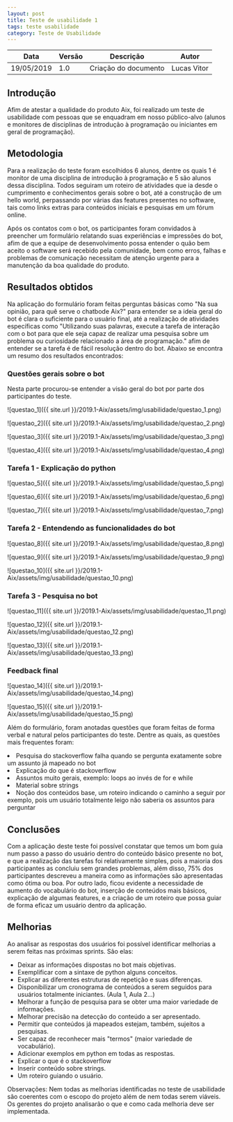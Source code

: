 ```yaml
---
layout: post
title: Teste de usabilidade 1
tags: teste usabilidade 
category: Teste de Usabilidade
---
```

|Data   |Versão   |Descrição   |Autor   |
|---|---|---|---|
|19/05/2019   | 1.0  |Criação do documento   |Lucas Vitor   |

## Introdução
Afim de atestar a qualidade do produto Aix, foi realizado um teste de usabilidade com pessoas que se enquadram em nosso público-alvo (alunos e monitores de disciplinas de introdução à programação ou iniciantes em geral de programação).

## Metodologia

Para a realização do teste foram escolhidos 6 alunos, dentre os quais 1 é monitor de uma disciplina de introdução à programação e 5 são alunos dessa disciplina. Todos seguiram um roteiro de atividades que ia desde o cumprimento e conhecimentos gerais sobre o bot, até a construção de um hello world, perpassando por várias das features presentes no software, tais como links extras para conteúdos iniciais e pesquisas em um fórum online.

Após os contatos com o bot, os participantes foram convidados à preencher um formulário relatando suas experiências e impressões do bot, afim de que a equipe de desenvolvimento possa entender o quão bem aceito o software será recebido pela comunidade, bem como erros, falhas e problemas de comunicação necessitam de atenção urgente para a manutenção da boa qualidade do produto.

## Resultados obtidos

Na aplicação do formulário foram feitas perguntas básicas como "Na sua opinião, para quê serve o chatbode Aix?" para entender se a ideia geral do bot é clara o suficiente para o usuário final, até a realização de atividades específicas como "Utilizando suas palavras, execute a tarefa de interação com o bot para que ele seja capaz de realizar uma pesquisa sobre um problema ou curiosidade relacionado a área de programação." afim de entender se a tarefa é de fácil resolução dentro do bot. Abaixo se encontra um resumo dos resultados encontrados:

### Questões gerais sobre o bot

Nesta parte procurou-se entender a visão geral do bot por parte dos participantes do teste.

![questao_1]({{ site.url }}/2019.1-Aix/assets/img/usabilidade/questao_1.png)

![questao_2]({{ site.url }}/2019.1-Aix/assets/img/usabilidade/questao_2.png)

![questao_3]({{ site.url }}/2019.1-Aix/assets/img/usabilidade/questao_3.png)

![questao_4]({{ site.url }}/2019.1-Aix/assets/img/usabilidade/questao_4.png)

### Tarefa 1 - Explicação do python

![questao_5]({{ site.url }}/2019.1-Aix/assets/img/usabilidade/questao_5.png)

![questao_6]({{ site.url }}/2019.1-Aix/assets/img/usabilidade/questao_6.png)

![questao_7]({{ site.url }}/2019.1-Aix/assets/img/usabilidade/questao_7.png)

### Tarefa 2 - Entendendo as funcionalidades do bot

![questao_8]({{ site.url }}/2019.1-Aix/assets/img/usabilidade/questao_8.png)

![questao_9]({{ site.url }}/2019.1-Aix/assets/img/usabilidade/questao_9.png)

![questao_10]({{ site.url }}/2019.1-Aix/assets/img/usabilidade/questao_10.png)

### Tarefa 3 - Pesquisa no bot

![questao_11]({{ site.url }}/2019.1-Aix/assets/img/usabilidade/questao_11.png)

![questao_12]({{ site.url }}/2019.1-Aix/assets/img/usabilidade/questao_12.png)

![questao_13]({{ site.url }}/2019.1-Aix/assets/img/usabilidade/questao_13.png)

### Feedback final

![questao_14]({{ site.url }}/2019.1-Aix/assets/img/usabilidade/questao_14.png)

![questao_15]({{ site.url }}/2019.1-Aix/assets/img/usabilidade/questao_15.png)

Além do formulário, foram anotadas questões que foram feitas de forma verbal e natural pelos participantes do teste. Dentre as quais, as questões mais frequentes foram:

<li>Pesquisa do stackoverflow falha quando se pergunta exatamente sobre um assunto já mapeado no bot</li>

<li>Explicação do que é stackoverflow</li>

<li>Assuntos muito gerais, exemplo: loops ao invés de for e while</li>

<li>Material sobre strings</li>

<li>Noção dos conteúdos base, um roteiro indicando o caminho a seguir por exemplo, pois um usuário totalmente leigo não saberia os assuntos para perguntar</li>

## Conclusões

Com a aplicação deste teste foi possível constatar que temos um bom guia num passo a passo do usuário dentro do conteúdo básico presente no bot, e que a realização das tarefas foi relativamente simples, pois a maioria dos participantes as concluiu sem grandes problemas, além disso, 75% dos participantes descreveu a maneira como as informações são apresentadas como ótima ou boa. Por outro lado, ficou evidente a necessidade de aumento do vocabulário do bot, inserção de conteúdos mais básicos, explicação de algumas features, e a criação de um roteiro que possa guiar de forma eficaz um usuário dentro da aplicação.

## Melhorias

Ao analisar as respostas dos usuários foi possível identificar melhorias a serem feitas nas próximas sprints. São elas:

- Deixar as informações dispostas no bot mais objetivas.
- Exemplificar com a sintaxe de python alguns conceitos.
- Explicar as diferentes estruturas de repetição e suas diferenças.
- Disponibilizar um cronograma de conteúdos a serem seguidos para usuários totalmente iniciantes. (Aula 1, Aula 2...)
- Melhorar a função de pesquisa para se obter uma maior variedade de informações.
- Melhorar precisão na detecção do conteúdo a ser apresentado.
- Permitir que conteúdos já mapeados estejam, também, sujeitos a pesquisas.
- Ser capaz de reconhecer mais "termos" (maior variedade de vocabulário).
- Adicionar exemplos em python em todas as respostas.
- Explicar o que é o stackoverflow
- Inserir conteúdo sobre strings.
- Um roteiro guiando o usuário.

Observações: Nem todas as melhorias identificadas no teste de usabilidade são coerentes com o escopo do projeto além de nem todas serem viáveis. Os gerentes do projeto analisarão o que e como cada melhoria deve ser implementada.